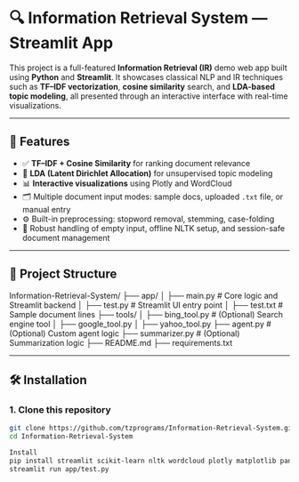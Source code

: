 # 🔍 Information Retrieval System — Streamlit App

This project is a full-featured **Information Retrieval (IR)** demo web app built using **Python** and **Streamlit**. It showcases classical NLP and IR techniques such as **TF–IDF vectorization**, **cosine similarity** search, and **LDA-based topic modeling**, all presented through an interactive interface with real-time visualizations.

---

## 🚀 Features

- ✅ **TF–IDF + Cosine Similarity** for ranking document relevance
- 🧠 **LDA (Latent Dirichlet Allocation)** for unsupervised topic modeling
- 📊 **Interactive visualizations** using Plotly and WordCloud
- 🗂️ Multiple document input modes: sample docs, uploaded `.txt` file, or manual entry
- ⚙️ Built-in preprocessing: stopword removal, stemming, case-folding
- 🧼 Robust handling of empty input, offline NLTK setup, and session-safe document management

---

## 📁 Project Structure

Information-Retrieval-System/
├── app/
│ ├── main.py # Core logic and Streamlit backend
│ ├── test.py # Streamlit UI entry point
│ ├── test.txt # Sample document lines
├── tools/
│ ├── bing_tool.py # (Optional) Search engine tool
│ ├── google_tool.py
│ ├── yahoo_tool.py
├── agent.py # (Optional) Custom agent logic
├── summarizer.py # (Optional) Summarization logic
├── README.md
├── requirements.txt


---

## 🛠️ Installation

### 1. Clone this repository

```bash
git clone https://github.com/tzprograms/Information-Retrieval-System.git
cd Information-Retrieval-System

Install
pip install streamlit scikit-learn nltk wordcloud plotly matplotlib pandas numpy
streamlit run app/test.py
